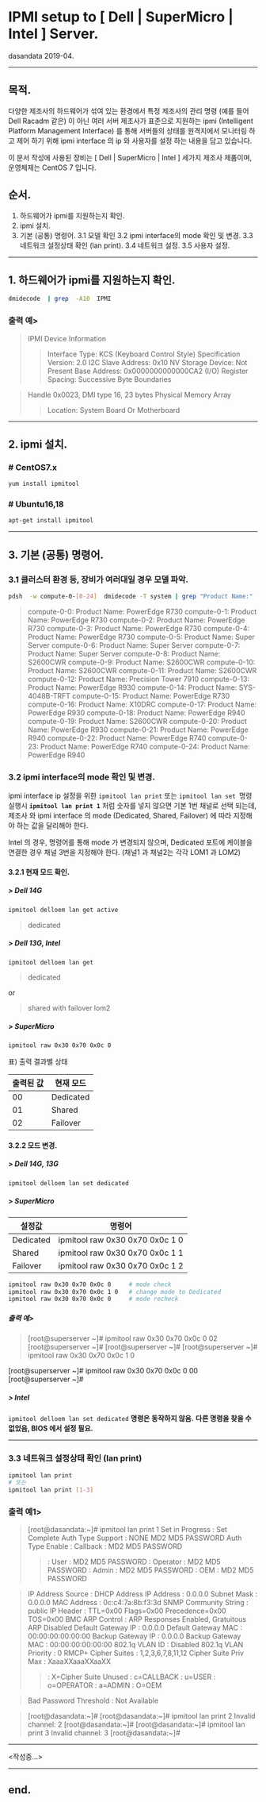 # IPMI setup to [ Dell | SuperMicro | Intel ] Server.
dasandata 2019-04.

- - - - - - - - - - - - - - - - - - - - - - - - - - - - - - - - - - - - - - - -

## 목적.
다양한 제조사의 하드웨어가 섞여 있는 환경에서 특정 제조사의 관리 명령 (예를 들어 Dell Racadm 같은) 이 아닌 여러 서버 제조사가 표준으로 지원하는 ipmi (Intelligent Platform Management Interface) 를 통해 서버들의 상태를 원격지에서 모니터링 하고 제어 하기 위해 ipmi interface 의 ip 와 사용자를 설정 하는 내용을 담고 있습니다.

이 문서 작성에 사용된 장비는 [ Dell | SuperMicro | Intel ] 세가지 제조사 제품이며, 운영체제는 CentOS 7 입니다.

## 순서.

1. 하드웨어가 ipmi를 지원하는지 확인.
2. ipmi 설치.
3. 기본 (공통) 명령어.
  3.1 모델 확인
  3.2 ipmi interface의 mode 확인 및 변경.
  3.3 네트워크 설정상태 확인 (lan print).
  3.4 네트워크 설정.
  3.5 사용자 설정.


- - - - - - - - - - - - - - - - - - - - - - - - - - - - - - - - - - - - - - - -

## 1. 하드웨어가 ipmi를 지원하는지 확인.
```bash 
dmidecode  | grep  -A10  IPMI
```
### 출력 예>
> IPMI Device Information
>> Interface Type: KCS (Keyboard Control Style)
        Specification Version: 2.0
        I2C Slave Address: 0x10
        NV Storage Device: Not Present
        Base Address: 0x0000000000000CA2 (I/O)
        Register Spacing: Successive Byte Boundaries

> Handle 0x0023, DMI type 16, 23 bytes
> Physical Memory Array
>> Location: System Board Or Motherboard

- - - - - - - - - - - - - - - - - - - - - - - - - - - - - - - - - - - - - - - -

## 2. ipmi 설치.

### # CentOS7.x
```bash
yum install ipmitool
```

### # Ubuntu16,18
```bash
apt-get install ipmitool
```

- - - - - - - - - - - - - - - - - - - - - - - - - - - - - - - - - - - - - - - -

## 3. 기본 (공통) 명령어.

### 3.1 클러스터 환경 등, 장비가 여러대일 경우 모델 파악. 
```bash
pdsh  -w compute-0-[0-24]  dmidecode -T system | grep "Product Name:"  | sort -V
```
> compute-0-0: 	Product Name: PowerEdge R730
compute-0-1: 	Product Name: PowerEdge R730
compute-0-2: 	Product Name: PowerEdge R730
compute-0-3: 	Product Name: PowerEdge R730
compute-0-4: 	Product Name: PowerEdge R730
compute-0-5: 	Product Name: Super Server
compute-0-6: 	Product Name: Super Server
compute-0-7: 	Product Name: Super Server
compute-0-8: 	Product Name: S2600CWR
compute-0-9: 	Product Name: S2600CWR
compute-0-10: 	Product Name: S2600CWR
compute-0-11: 	Product Name: S2600CWR
compute-0-12: 	Product Name: Precision Tower 7910
compute-0-13: 	Product Name: PowerEdge R930
compute-0-14: 	Product Name: SYS-4048B-TRFT
compute-0-15: 	Product Name: PowerEdge R730
compute-0-16: 	Product Name: X10DRC
compute-0-17: 	Product Name: PowerEdge R930
compute-0-18: 	Product Name: PowerEdge R940
compute-0-19: 	Product Name: S2600CWR
compute-0-20: 	Product Name: PowerEdge R930
compute-0-21: 	Product Name: PowerEdge R940
compute-0-22: 	Product Name: PowerEdge R740
compute-0-23: 	Product Name: PowerEdge R740
compute-0-24: 	Product Name: PowerEdge R940

### 3.2 ipmi interface의 mode 확인 및 변경.

ipmi interface ip 설정을 위한 `ipmitool lan print` 또는 `ipmitool lan set `명령 실행시 **`ipmitool lan print 1`** 처럼 숫자를 넣지 않으면 기본 1번 채널로 선택 되는데, 제조사 와 ipmi interface 의 mode (Dedicated, Shared, Failover) 에 따라 지정해야 하는 값을 달리해야 한다.

Intel 의 경우, 명령어를 통해 mode 가 변경되지 않으며, Dedicated 포트에 케이블을 연결한 경우 채널 3번을 지정해야 한다. (채널1 과 채널2는 각각 LOM1 과 LOM2)

#### 3.2.1 현재 모드 확인.

##### > Dell 14G
```bash
ipmitool delloem lan get active
```
> dedicated

##### > Dell 13G, Intel
```bash
ipmitool delloem lan get
```
> dedicated 

or
> shared with failover lom2

##### > SuperMicro
```bash
ipmitool raw 0x30 0x70 0x0c 0
```
표) 출력 결과별 상태 

|출력된 값|현재 모드|
| - | - |
|00 | Dedicated|
|01 | Shared|
|02 | Failover |

#### 3.2.2 모드 변경.

##### > Dell 14G, 13G
```bash
ipmitool delloem lan set dedicated
```

##### > SuperMicro
| 설정값 | 명령어 |
| --- | --- |
|Dedicated | ipmitool raw 0x30 0x70 0x0c 1 0 |
|Shared | ipmitool raw 0x30 0x70 0x0c 1 1 |
|Failover | ipmitool raw 0x30 0x70 0x0c 1 2 |

```bash
ipmitool raw 0x30 0x70 0x0c 0     # mode check
ipmitool raw 0x30 0x70 0x0c 1 0   # change mode to Dedicated
ipmitool raw 0x30 0x70 0x0c 0     # mode recheck
```
##### 출력 예>

>[root@superserver ~]# ipmitool raw 0x30 0x70 0x0c 0
 02
[root@superserver ~]#
[root@superserver ~]#
[root@superserver ~]# ipmitool raw 0x30 0x70 0x0c 1 0
>
[root@superserver ~]# ipmitool raw 0x30 0x70 0x0c 0
 00
[root@superserver ~]#

##### > Intel
`ipmitool delloem lan set dedicated` **명령은 동작하지 않음.**
**다른 명령을 찾을 수 없었음, BIOS 에서 설정 필요.**


- - - - - - - - - - - - - - - - - - - - - - - - - - - - - - - - - - - - - - - -


### 3.3 네트워크 설정상태 확인 (lan print)
```bash
ipmitool lan print
# 또는
ipmitool lan print [1-3]
```

### 출력 예1>
> [root@dasandata:~]# ipmitool lan print 1
Set in Progress         : Set Complete
Auth Type Support       : NONE MD2 MD5 PASSWORD
Auth Type Enable        : Callback : MD2 MD5 PASSWORD
>>  : User     : MD2 MD5 PASSWORD
                        : Operator : MD2 MD5 PASSWORD
                        : Admin    : MD2 MD5 PASSWORD
                        : OEM      : MD2 MD5 PASSWORD

> IP Address Source       : DHCP Address
IP Address              : 0.0.0.0
Subnet Mask             : 0.0.0.0
MAC Address             : 0c:c4:7a:8b:f3:3d
SNMP Community String   : public
IP Header               : TTL=0x00 Flags=0x00 Precedence=0x00 TOS=0x00
BMC ARP Control         : ARP Responses Enabled, Gratuitous ARP Disabled
Default Gateway IP      : 0.0.0.0
Default Gateway MAC     : 00:00:00:00:00:00
Backup Gateway IP       : 0.0.0.0
Backup Gateway MAC      : 00:00:00:00:00:00
802.1q VLAN ID          : Disabled
802.1q VLAN Priority    : 0
RMCP+ Cipher Suites     : 1,2,3,6,7,8,11,12
Cipher Suite Priv Max   : XaaaXXaaaXXaaXX
>> :     X=Cipher Suite Unused
                        :     c=CALLBACK
                        :     u=USER
                        :     o=OPERATOR
                        :     a=ADMIN
                        :     O=OEM

> Bad Password Threshold  : Not Available

>[root@dasandata:~]# 
[root@dasandata:~]# ipmitool lan print 2
Invalid channel: 2
[root@dasandata:~]# 
[root@dasandata:~]# ipmitool lan print 3
Invalid channel: 3
[root@dasandata:~]# 


- - - - - - - - - - - - - - - - - - - - - - - - - - - - - - - - - - - - - - - -

<작성중...>


- - - - - - - - - - - - - - - - - - - - - - - - - - - - - - - - - - - - - - - -
## end.